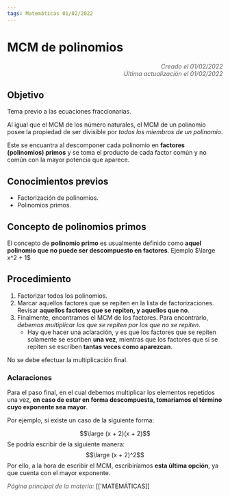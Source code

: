 ```yaml
---
tags: Matemáticas 01/02/2022
---
```


# MCM de polinomios
<div style="text-align: right; opacity: 0.7; font-style: italic;">Creado el 01/02/2022</div>
<div style="text-align: right; opacity: 0.7; font-style: italic;">Última actualización el 01/02/2022</div>

## Objetivo

Tema previo a las ecuaciones fraccionarias.

Al igual que el MCM de los número naturales, el MCM de un polinomio posee la propiedad de ser divisible por *todos los miembros de un polinomio*. 

Este se encuantra al descomponer cada polinomio en **factores (polinomios) primos** y se toma el producto de cada factor común y no común con la mayor potencia que aparece.

## Conocimientos previos
- Factorización de polinomios.
- Polinomios primos.

## Concepto de polinomios primos
El concepto de **polinomio primo** es usualmente definido como **aquel polinomio que no puede ser descompuesto en factores**. Ejemplo $\large x^2 + 1$

## Procedimiento

1. Factorizar todos los polinomios.
2. Marcar aquellos factores que se repiten en la lista de factorizaciones. Revisar **aquellos factores que se repiten, y aquellos que no**.
3. Finalmente, encontramos el MCM de los factores. Para encontrarlo, *debemos multiplicar los que se repiten por los que no se repiten*.
	- Hay que hacer una aclaración, y es que los factores que se repiten solamente se escriben **una vez**, mientras que los factores que sí se repiten se escriben **tantas veces como aparezcan**.

No se debe efectuar la multiplicación final.

### Aclaraciones

Para el paso final, en el cual debemos multiplicar los elementos repetidos una vez, **en caso de estar en forma descompuesta, tomaríamos el término cuyo exponente sea mayor**.

Por ejemplo, si existe un caso de la siguiente forma:

$$\large (x + 2)(x + 2)$$
Se podría escribir de la siguiente manera:
$$\large (x + 2)^2$$
Por ello, a la hora de escribir el MCM, escribiríamos **esta última opción**, ya que cuenta con el mayor exponente.


<span style="opacity: 0.7; font-style: italic;">Página principal de la materia:</span> [['MATEMÁTICAS]]